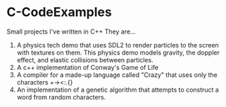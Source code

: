 # C-CodeExamples
Small projects I've written in C++
They are...
1. A physics tech demo that uses SDL2 to render particles to the screen with textures on them. This physics demo models gravity, the doppler effect, and elastic collisions between particles.
2. A c++ implementation of Conway's Game of Life
3. A compiler for a made-up language called "Crazy" that uses only the characters +-><:.{}
4. An implementation of a genetic algorithm that attempts to construct a word from random characters.
